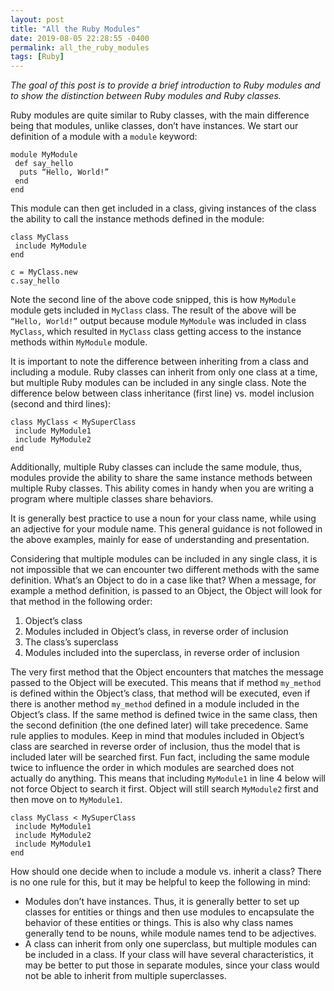 ```yaml
---
layout: post
title: "All the Ruby Modules"
date: 2019-08-05 22:28:55 -0400
permalink: all_the_ruby_modules
tags: [Ruby]
---
```


_The goal of this post is to provide a brief introduction to Ruby modules and to show the distinction between Ruby modules and Ruby classes._

Ruby modules are quite similar to Ruby classes, with the main difference being that modules, unlike classes, don’t have instances. We start our definition of a module with a `module` keyword:

```
module MyModule
 def say_hello
  puts “Hello, World!”
 end
end
```

This module can then get included in a class, giving instances of the class the ability to call the instance methods defined in the module:

```
class MyClass
 include MyModule
end

c = MyClass.new
c.say_hello
```

Note the second line of the above code snipped, this is how `MyModule` module gets included in `MyClass` class. The result of the above will be `“Hello, World!”` output because module `MyModule` was included in class `MyClass`, which resulted in `MyClass` class getting access to the instance methods within `MyModule` module.

It is important to note the difference between inheriting from a class and including a module. Ruby classes can inherit from only one class at a time, but multiple Ruby modules can be included in any single class. Note the difference below between class inheritance (first line) vs. model inclusion (second and third lines):

```
class MyClass < MySuperClass
 include MyModule1
 include MyModule2
end
```

Additionally, multiple Ruby classes can include the same module, thus, modules provide the ability to share the same instance methods between multiple Ruby classes. This ability comes in handy when you are writing a program where multiple classes share behaviors.

It is generally best practice to use a noun for your class name, while using an adjective for your module name. This general guidance is not followed in the above examples, mainly for ease of understanding and presentation.

Considering that multiple modules can be included in any single class, it is not impossible that we can encounter two different methods with the same definition. What’s an Object to do in a case like that? When a message, for example a method definition, is passed to an Object, the Object will look for that method in the following order:

1. Object’s class
2. Modules included in Object’s class, in reverse order of inclusion
3. The class’s superclass
4. Modules included into the superclass, in reverse order of inclusion

The very first method that the Object encounters that matches the message passed to the Object will be executed. This means that if method `my_method` is defined within the Object’s class, that method will be executed, even if there is another method `my_method` defined in a module included in the Object’s class. If the same method is defined twice in the same class, then the second definition (the one defined later) will take precedence. Same rule applies to modules. Keep in mind that modules included in Object’s class are searched in reverse order of inclusion, thus the model that is included later will be searched first. Fun fact, including the same module twice to influence the order in which modules are searched does not actually do anything. This means that including `MyModule1` in line 4 below will not force Object to search it first. Object will still search `MyModule2` first and then move on to `MyModule1`.

```
class MyClass < MySuperClass
 include MyModule1
 include MyModule2
 include MyModule1
end
```

How should one decide when to include a module vs. inherit a class? There is no one rule for this, but it may be helpful to keep the following in mind:

- Modules don’t have instances. Thus, it is generally better to set up classes for entities or things and then use modules to encapsulate the behavior of these entities or things. This is also why class names generally tend to be nouns, while module names tend to be adjectives.
- A class can inherit from only one superclass, but multiple modules can be included in a class. If your class will have several characteristics, it may be better to put those in separate modules, since your class would not be able to inherit from multiple superclasses.
